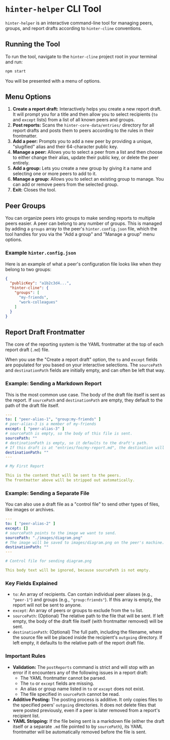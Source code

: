 # `hinter-helper` CLI Tool

`hinter-helper` is an interactive command-line tool for managing peers, groups, and report drafts according to `hinter-cline` conventions.

## Running the Tool

To run the tool, navigate to the `hinter-cline` project root in your terminal and run:

```sh
npm start
```

You will be presented with a menu of options.

## Menu Options

1.  **Create a report draft:** Interactively helps you create a new report draft.
It will prompt you for a title and then allow you to select recipients (`to` and `except` lists) from a list of all known peers and groups.
2.  **Post reports:** Scans the `hinter-core-data/entries/` directory for all report drafts and posts them to peers according to the rules in their frontmatter.
3.  **Add a peer:** Prompts you to add a new peer by providing a unique, "slugified" alias and their 64-character public key.
4.  **Manage a peer:** Allows you to select a peer from a list and then choose to either change their alias, update their public key, or delete the peer entirely.
5.  **Add a group:** Lets you create a new group by giving it a name and selecting one or more peers to add to it.
6.  **Manage a group:** Allows you to select an existing group to manage. You can add or remove peers from the selected group.
7.  **Exit:** Closes the tool.

## Peer Groups

You can organize peers into groups to make sending reports to multiple peers easier.
A peer can belong to any number of groups.
This is managed by adding a `groups` array to the peer's `hinter.config.json` file, which the tool handles for you via the "Add a group" and "Manage a group" menu options.

### Example `hinter.config.json`

Here is an example of what a peer's configuration file looks like when they belong to two groups:

```json
{
  "publicKey": "a1b2c3d4...",
  "hinter-cline": {
    "groups": [
      "my-friends",
      "work-colleagues"
    ]
  }
}
```

## Report Draft Frontmatter

The core of the reporting system is the YAML frontmatter at the top of each report draft (`.md`) file.

When you use the "Create a report draft" option, the `to` and `except` fields are populated for you based on your interactive selections.
The `sourcePath` and `destinationPath` fields are initially empty, and can often be left that way.

### Example: Sending a Markdown Report

This is the most common use case.
The body of the draft file itself is sent as the report.
If `sourcePath` and `destinationPath` are empty, they default to the path of the draft file itself.

```yaml
---
to: [ "peer-alias-1", "group:my-friends" ]
# peer-alias-3 is a member of my-friends
except: [ "peer-alias-3" ]
# sourcePath is empty, so the body of this file is sent.
sourcePath: ""
# destinationPath is empty, so it defaults to the draft's path.
# If this draft is at "entries/foo/my-report.md", the destination will be "foo/my-report.md".
destinationPath: ""
---

# My First Report

This is the content that will be sent to the peers.
The frontmatter above will be stripped out automatically.
```

### Example: Sending a Separate File

You can also use a draft file as a "control file" to send other types of files, like images or archives.

```yaml
---
to: [ "peer-alias-2" ]
except: []
# sourcePath points to the image we want to send.
sourcePath: "./images/diagram.png"
# The image will be saved to images/diagram.png on the peer's machine.
destinationPath: ""
---

# Control file for sending diagram.png

This body text will be ignored, because sourcePath is not empty.
```

### Key Fields Explained

-   `to`: An array of recipients. Can contain individual peer aliases (e.g., `"peer-1"`) and groups (e.g., `"group:friends"`).
If this array is empty, the report will not be sent to anyone.
-   `except`: An array of peers or groups to exclude from the `to` list.
-   `sourcePath`: (Optional) The relative path to the file that will be sent.
If left empty, the body of the draft file itself (with frontmatter removed) will be sent.
-   `destinationPath`: (Optional) The full path, including the filename, where the source file will be placed inside the recipient's `outgoing` directory.
If left empty, it defaults to the relative path of the report draft file.

### Important Rules

-   **Validation:** The `postReports` command is strict and will stop with an error if it encounters any of the following issues in a report draft:
    -   The YAML frontmatter cannot be parsed.
    -   The `to` or `except` fields are missing.
    -   An alias or group name listed in `to` or `except` does not exist.
    -   The file specified in `sourcePath` cannot be read.
-   **Additive Posting:** The posting process is additive. It only copies files to the specified peers' `outgoing` directories.
It does not delete files that were posted previously, even if a peer is later removed from a report's recipient list.
-   **YAML Stripping:** If the file being sent is a markdown file (either the draft itself or a separate `.md` file pointed to by `sourcePath`), its YAML frontmatter will be automatically removed before the file is sent.
